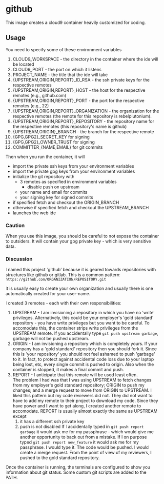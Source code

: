 # github

This image creates a cloud9 container heavily customized for coding.

## Usage

You need to specify some of these environment variables
1. CLOUD9_WORKSPACE - the directory in the container where the ide will be located
2. CLOUD9_PORT - the port on which it listens
3. PROJECT_NAME - the title that the ide will take
4. {UPSTREAM,ORIGIN,REPORT}_ID_RSA - the ssh private keys for the respective remotes
5. {UPSTREAM,ORIGIN,REPORT}_HOST - the host for the respective remotes (e.g., github.com)
6. {UPSTREAM,ORIGIN,REPORT}_PORT - the port for the respective remotes (e.g., 22)
7. {UPSTREAM,ORIGIN,REPORT}_ORGANIZATION - the organization for the respective remotes (the remote for this repository is rebelplutonium).
8. {UPSTREAM,ORIGIN,REPORT}_REPOSITORY - the repository name for the respective remotes (this repository's name is github)
9. {UPSTREAM,ORIGIN}_BRANCH - the branch for the respective remote
10. {GPG,GPG2}_SECRET_KEY for signing
11. {GPG,GPG2}_OWNER_TRUST for signing
12. COMMITTER_{NAME,EMAIL} for git commits

Then when you run the container, it will
* import the private ssh keys from your environment variables
* import the private gpg keys from your environment variables
* initialize the git repository with
  * 3 remotes as specified in environment variables
    * disable push on upstream
  * your name and email for commits
  * your signing key for signed commits
* if specified fetch and checkout the ORIGIN_BRANCH
* otherwise if specified fetch and checkout the UPSTREAM_BRANCH
* launches the web ide

### Caution
When you use this image, you should be careful to not expose the container to outsiders.
It will contain your gpg private key - which is very sensitive data.

### Discussion
I named this project 'github' because it is geared towards repositories with structures like github or gitlab.
This is a common pattern:  `https://github.com/ORGANIZATION/REPOSITORY.git`

It is usually easy to create your own organization and usually there is one automatically created for your user-name.

I created 3 remotes - each with their own responsibilities:
1. UPSTREAM - I am invisioning a repository in which you have no 'write' privileges.
   Alternatively, this could be your employer's 'gold standard' repository - you have write privileges but you want to be careful.
   To accomodate this, the container strips write privileges from the UPSTREAM remote.
   If you accidentally type `git push upstream garbage`, garbage will not be pushed upstream.
2. ORIGIN - I am invisioning a repository which is completely yours.
   If your company has a 'gold standard' repository then you should fork it.
   Since this is 'your repository' you should not feel ashamed to push 'garbage' to it.
   In fact, to protect against accidental code loss due to your laptop being lost, etc, every single commit is pushed to origin.
   Also when the container is stopped, it makes a final commit and push.
3. REPORT - I anticipate that this remote will be used least often.  
   The problem I had was that I was using UPSTREAM to fetch changes from my employer's gold standard repository; ORIGIN to push my changes; and a merge request to move from ORIGIN to UPSTREAM.
   I liked this pattern but my code reviewers did not.
   They did not want to have to add my remote to their project to download my code.
   Since they have power and I want to get along, I created another remote to accomodate.
   REPORT is usually almost exactly the same as UPSTREAM except
   1. it has a different ssh private key
   2. push is not disabled
   If I accidentally typed in `git push report garbage` it would ask me for my passphrase - which would give me another opportunity to back out from a mistake.
   If I on purpose typed `git push report new_feature` it would ask me for my passphrase.  I would type it.  The code would be pushed.  I would create a merge request.  From the point of view of my reviewers, I pushed to the gold standard repository.

Once the container is running, the terminals are configured to show you information about git status.
Some custom git scripts are added to the PATH.



